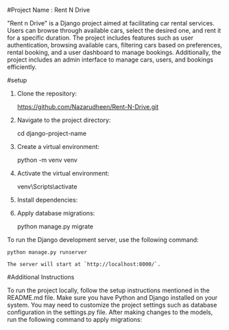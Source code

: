 #Project Name : Rent N Drive

"Rent n Drive" is a Django project aimed at facilitating car rental services. Users can browse through available cars, select the desired one, and rent it for a specific duration. The project includes features such as user authentication, browsing available cars, filtering cars based on preferences, rental booking, and a user dashboard to manage bookings. Additionally, the project includes an admin interface to manage cars, users, and bookings efficiently.

#setup

1. Clone the repository:

	https://github.com/Nazarudheen/Rent-N-Drive.git

2. Navigate to the project directory:

	cd django-project-name

3. Create a virtual environment:

	python -m venv venv

4. Activate the virtual environment:

	venv\Scripts\activate

5. Install dependencies:

6. Apply database migrations:

	python manage.py migrate

To run the Django development server, use the following command:

	python manage.py runserver

	The server will start at `http://localhost:8000/`.

 #Additional Instructions

To run the project locally, follow the setup instructions mentioned in the README.md file. Make sure you have Python and Django installed on your system. You may need to customize the project settings such as database configuration in the settings.py file. After making changes to the models, run the following command to apply migrations:

